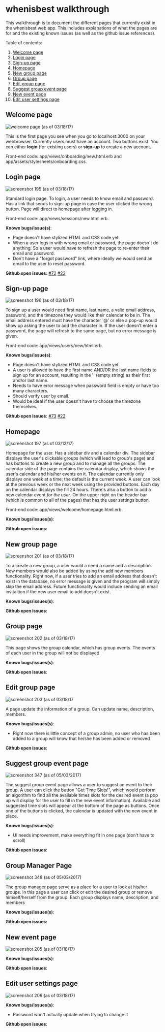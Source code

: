 # whenisbest walkthrough
This walkthrough is to document the different pages that currently exist in the whenisbest web app.
This includes explanations of what the pages are for and the existing known issues (as well as the github issue references). 

Table of contents:

1. [Welcome page](#welcome-page)
1. [Login page](#login-page)
1. [Sign-up page](#sign-up-page)
1. [Homepage](#homepage)
1. [New group page](#new-group-page)
1. [Group page](#group-page)
1. [Edit group page](#edit-group-page)
1. [Suggest group event page](#suggest-group-event-page)
1. [New event page](#new-event-page)
1. [Edit user settings page](#edit-user-settings-page)

## Welcome page
![welcome page](https://cloud.githubusercontent.com/assets/16448052/23838060/dfd5ca64-0767-11e7-8f8f-95b60c516a86.png)
(as of 03/18/17)

This is the first page you see when you go to localhost:3000 on your webbrowser. Currently users must have an account. Two buttons exist: You can either **login** (for existing users) or **sign-up** to create a new account.

Front-end code: app/views/onboarding/new.html.erb and app/assets/stylesheets/onboarding.css.

## Login page
![screenshot 195](https://cloud.githubusercontent.com/assets/16448052/23841864/be4165ba-0786-11e7-910e-db27c90b2364.png)
(as of 03/18/17)

Standard login page. To login, a user needs to know email and password. Has a link that sends to sign-up page in case the user clicked the wrong button. Page will direct to homepage after logging in. 

Front-end code: app/views/sessions/new.html.erb.

**Known bugs/issue(s)**:
* Page doesn't have stylized HTML and CSS code yet.
* When a user logs in with wrong email or password, the page doesn't do anything. So a user would have to refresh the page to re-enter their email and password.
* Don't have a "forgot password" link, where ideally we would send an email to the user to reset password. 

**Github open issues:** [#72](https://github.com/WhenIsBest/whenisbest/issues/72) [#22](https://github.com/WhenIsBest/whenisbest/issues/22)

## Sign-up page
![screenshot 196](https://cloud.githubusercontent.com/assets/16448052/23842794/465c7ff6-078d-11e7-8e2c-5f2ff3237890.png)
(as of 03/18/17)

To sign up a user would need first name, last name, a valid email address, password, and the timezone they would like their calendar to be in. The email address entered must have the character '@' or else a pop-up would show up asking the user to add the character in. If the user doesn't enter a password, the page will refresh to the same page, but no error message is given.

Front-end code: app/views/users/new/html.erb.

**Known bugs/issue(s)**:
* Page doesn't have stylized HTML and CSS code yet.
* A user is allowed to have the first name AND/OR the last name fields to sign up for an account, resulting in the '' (empty string) as their first and/or last name.
* Needs to have error message when password field is empty or have too many characters.
* Should verify user by email.
* Would be ideal if the user doesn't have to choose the timezone themselves.

**Github open issues:** [#73](https://github.com/WhenIsBest/whenisbest/issues/73) [#22](https://github.com/WhenIsBest/whenisbest/issues/22)

## Homepage
![screenshot 197](https://cloud.githubusercontent.com/assets/16448052/23875164/d1d1b480-080e-11e7-98f4-23b4a87fc206.png)
(as of 03/12/17)

Homepage for the user. Has a sidebar div and a calendar div. The sidebar displays the user's clickable groups (which will lead to group's page) and has buttons to create a new group and to manage all the groups. The calendar side of the page contains the calendar display, which shows the user's calendar and his/her events on it. The calendar currently only displays one week at a time; the default is the current week. A user can look at the previous week or the next week using the provided buttons. Each day on the calendar displays the fill 24 hours. There's also a button to add a new calendar event *for the user*. On the upper right on the header bar (which is common to all of the pages) that has the user settings button.

Front-end code: app/views/welcome/homepage.html.erb.

**Known bugs/issues(s)**:

**Github open issues:**

## New group page
![screenshot 201](https://cloud.githubusercontent.com/assets/16448052/24425685/0ebf489c-13d3-11e7-8dba-5d45551366cf.png)
(as of 03/18/17)

To a create a new group, a user would a need a name and a description. New members would also be added by using the add new members functionality. Right now, if a user tries to add an email address that doesn't exist in the database, no error message is given and the program will simply skip the email address. Future functionality would include sending an email invitaition if the new user email to add doesn't exist.

**Known bugs/issues(s)**:

**Github open issues:**

## Group page
![screenshot 202](https://cloud.githubusercontent.com/assets/16448052/24425690/12ada82c-13d3-11e7-9d25-71176c456811.png)
(as of 03/18/17)

This page shows the group calendar, which has group events. The events of each user in the group will not be displayed.

**Known bugs/issues(s)**:

**Github open issues:**

## Edit group page
![screenshot 203](https://cloud.githubusercontent.com/assets/16448052/24425695/16cc2078-13d3-11e7-8c39-d2f6854852cc.png)
(as of 03/18/17

A page update the information of a group. Can update name, description, members.

**Known bugs/issues(s)**:
* Right now there is little concept of a group admin, no user who has been added to a group will know that he/she has been added or removed

**Github open issues:**

## Suggest group event page
![screenshot 347](https://cloud.githubusercontent.com/assets/16448052/25684753/28c7334c-3031-11e7-8dc9-ad979fab10d3.png)
(as of 05/03/2017)

The suggest group event page allows a user to suggest an event to their group. A user can click the button "Get Time Slots!", which would perform an algorithm to find all the available times slots for the desired event (a pop up will display for the user to fill in the new event information). Available and suggested time slots will appear at the bottom of the page as buttons. Once one of the buttons is clicked, the calendar is updated with the new event in place. 

**Known bugs/issues(s)**:
* UI needs improvement, make everything fit in one page (don't have to scroll)

**Github open issues:**

## Group Manager Page
![screenshot 348](https://cloud.githubusercontent.com/assets/16448052/25685061/dff96980-3032-11e7-968c-e7ce93cef59b.png)
(as of 05/03/2017)

The group manager page serve as a place for a user to look at his/her groups. In this page a user can click or edit the desired group or remove himself/herself from the group. Each group displays name, description, and members

**Known bugs/issues(s)**:

**Github open issues:**

## New event page
![screenshot 205](https://cloud.githubusercontent.com/assets/16448052/24425779/5fc94d46-13d3-11e7-9e09-49ab9b004768.png)
(as of 03/18/17)

**Known bugs/issues(s)**:

**Github open issues:**

## Edit user settings page
![screenshot 206](https://cloud.githubusercontent.com/assets/16448052/24425782/62bf2ec6-13d3-11e7-9e39-029d6ec73b3c.png)
(as of 03/18/17)

**Known bugs/issues(s)**:
* Password won't actually update when trying to change it

**Github open issues:**

